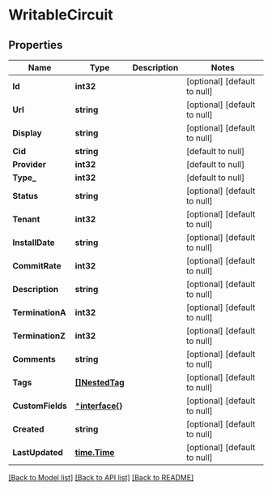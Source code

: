# WritableCircuit

## Properties
Name | Type | Description | Notes
------------ | ------------- | ------------- | -------------
**Id** | **int32** |  | [optional] [default to null]
**Url** | **string** |  | [optional] [default to null]
**Display** | **string** |  | [optional] [default to null]
**Cid** | **string** |  | [default to null]
**Provider** | **int32** |  | [default to null]
**Type_** | **int32** |  | [default to null]
**Status** | **string** |  | [optional] [default to null]
**Tenant** | **int32** |  | [optional] [default to null]
**InstallDate** | **string** |  | [optional] [default to null]
**CommitRate** | **int32** |  | [optional] [default to null]
**Description** | **string** |  | [optional] [default to null]
**TerminationA** | **int32** |  | [optional] [default to null]
**TerminationZ** | **int32** |  | [optional] [default to null]
**Comments** | **string** |  | [optional] [default to null]
**Tags** | [**[]NestedTag**](NestedTag.md) |  | [optional] [default to null]
**CustomFields** | [***interface{}**](interface{}.md) |  | [optional] [default to null]
**Created** | **string** |  | [optional] [default to null]
**LastUpdated** | [**time.Time**](time.Time.md) |  | [optional] [default to null]

[[Back to Model list]](../README.md#documentation-for-models) [[Back to API list]](../README.md#documentation-for-api-endpoints) [[Back to README]](../README.md)


